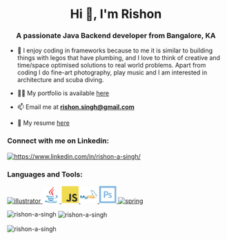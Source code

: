 <h1 align="center">Hi 👋, I'm Rishon</h1>
<h3 align="center">A passionate Java Backend developer from Bangalore, KA</h3>

- 🌱 I enjoy coding in frameworks because to me it is similar to building things with legos that have plumbing, and I love to think of creative and time/space optimised solutions to real world problems. Apart from coding I do fine-art photography, play music and I am interested in architecture and scuba diving.

- 👨‍💻 My portfolio is available [here](https://rishon-a-singh.github.io)

- 📫 Email me at **rishon.singh@gmail.com**

- 📄 My resume [here](https://drive.google.com/file/d/1SmLEa0j_h2FbvZ7dChz91EQ1h9rJaiMc/view?usp=sharing)

<h3 align="left">Connect with me on Linkedin:</h3>
<p align="left">
<a href="https://www.linkedin.com/in/rishon-a-singh/" target="blank"><img align="center" src="https://raw.githubusercontent.com/rahuldkjain/github-profile-readme-generator/master/src/images/icons/Social/linked-in-alt.svg" alt="https://www.linkedin.com/in/rishon-a-singh/" height="30" width="40" /></a>
</p>

<h3 align="left">Languages and Tools:</h3>
<p align="left"> <a href="https://www.adobe.com/in/products/illustrator.html" target="_blank" rel="noreferrer"> <img src="https://www.vectorlogo.zone/logos/adobe_illustrator/adobe_illustrator-icon.svg" alt="illustrator" width="40" height="40"/> </a> <a href="https://www.java.com" target="_blank" rel="noreferrer"> <img src="https://raw.githubusercontent.com/devicons/devicon/master/icons/java/java-original.svg" alt="java" width="40" height="40"/> </a> <a href="https://developer.mozilla.org/en-US/docs/Web/JavaScript" target="_blank" rel="noreferrer"> <img src="https://raw.githubusercontent.com/devicons/devicon/master/icons/javascript/javascript-original.svg" alt="javascript" width="40" height="40"/> </a> <a href="https://www.mysql.com/" target="_blank" rel="noreferrer"> <img src="https://raw.githubusercontent.com/devicons/devicon/master/icons/mysql/mysql-original-wordmark.svg" alt="mysql" width="40" height="40"/> </a> <a href="https://www.photoshop.com/en" target="_blank" rel="noreferrer"> <img src="https://raw.githubusercontent.com/devicons/devicon/master/icons/photoshop/photoshop-line.svg" alt="photoshop" width="40" height="40"/> </a> <a href="https://spring.io/" target="_blank" rel="noreferrer"> <img src="https://www.vectorlogo.zone/logos/springio/springio-icon.svg" alt="spring" width="40" height="40"/> </a> </p>

<p><img align="left" src="https://github-readme-stats.vercel.app/api/top-langs?username=rishon-a-singh&show_icons=true&locale=en&layout=compact" alt="rishon-a-singh" /></p>

<p>&nbsp;<img align="center" src="https://github-readme-stats.vercel.app/api?username=rishon-a-singh&show_icons=true&locale=en" alt="rishon-a-singh" /></p>

<p><img align="center" src="https://github-readme-streak-stats.herokuapp.com/?user=rishon-a-singh&" alt="rishon-a-singh" /></p>
